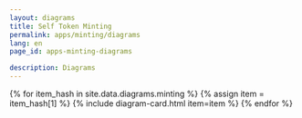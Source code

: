 ```yaml
---
layout: diagrams
title: Self Token Minting
permalink: apps/minting/diagrams
lang: en
page_id: apps-minting-diagrams

description: Diagrams
---
```

<div class="diagrams__block">
{% for item_hash in site.data.diagrams.minting %} {% assign item = item_hash[1] %} {% include diagram-card.html item=item %} {% endfor %}
</div>